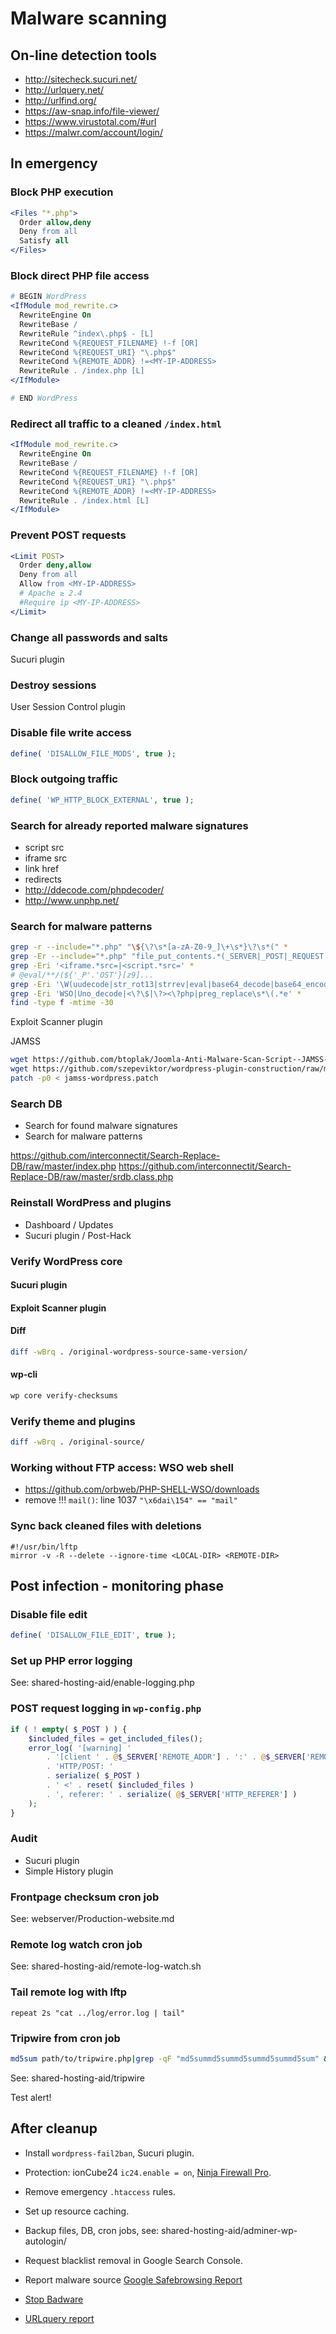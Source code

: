 # Malware scanning

## On-line detection tools

- http://sitecheck.sucuri.net/
- http://urlquery.net/
- http://urlfind.org/
- https://aw-snap.info/file-viewer/
- https://www.virustotal.com/#url
- https://malwr.com/account/login/

## In emergency

### Block PHP execution

```apache
<Files "*.php">
  Order allow,deny
  Deny from all
  Satisfy all
</Files>
```

### Block direct PHP file access

```apache
# BEGIN WordPress
<IfModule mod_rewrite.c>
  RewriteEngine On
  RewriteBase /
  RewriteRule ^index\.php$ - [L]
  RewriteCond %{REQUEST_FILENAME} !-f [OR]
  RewriteCond %{REQUEST_URI} "\.php$"
  RewriteCond %{REMOTE_ADDR} !=<MY-IP-ADDRESS>
  RewriteRule . /index.php [L]
</IfModule>

# END WordPress
```

### Redirect all traffic to a cleaned `/index.html`

```apache
<IfModule mod_rewrite.c>
  RewriteEngine On
  RewriteBase /
  RewriteCond %{REQUEST_FILENAME} !-f [OR]
  RewriteCond %{REQUEST_URI} "\.php$"
  RewriteCond %{REMOTE_ADDR} !=<MY-IP-ADDRESS>
  RewriteRule . /index.html [L]
</IfModule>
```

### Prevent POST requests

```apache
<Limit POST>
  Order deny,allow
  Deny from all
  Allow from <MY-IP-ADDRESS>
  # Apache ≥ 2.4
  #Require ip <MY-IP-ADDRESS>
</Limit>
```

### Change all passwords and salts

Sucuri plugin

### Destroy sessions

User Session Control plugin

### Disable file write access

```php
define( 'DISALLOW_FILE_MODS', true );
```

### Block outgoing traffic

```php
define( 'WP_HTTP_BLOCK_EXTERNAL', true );
```

### Search for already reported malware signatures

- script src
- iframe src
- link href
- redirects
- http://ddecode.com/phpdecoder/
- http://www.unphp.net/

### Search for malware patterns

```bash
grep -r --include="*.php" "\${\?\s*[a-zA-Z0-9_]\+\s*}\?\s*(" *
grep -Er --include="*.php" "file_put_contents.*(_SERVER|_POST|_REQUEST|<\?)" *
grep -Eri '<iframe.*src=|<script.*src=' *
# @eval/**/(${'_P'.'OST'}[z9]...
grep -Eri '\W(uudecode|str_rot13|strrev|eval|base64_decode|base64_encode|unpack|pack)\s*(/\*\*/)?\('
grep -Eri 'WSO|Uno_decode|<\?\$|\?><\?php|preg_replace\s*\(.*e' *
find -type f -mtime -30
```

Exploit Scanner plugin

JAMSS

```bash
wget https://github.com/btoplak/Joomla-Anti-Malware-Scan-Script--JAMSS-/raw/master/jamss.php
wget https://github.com/szepeviktor/wordpress-plugin-construction/raw/master/shared-hosting-aid/jamss-wordpress.patch
patch -p0 < jamss-wordpress.patch
```

### Search DB

- Search for found malware signatures
- Search for malware patterns

https://github.com/interconnectit/Search-Replace-DB/raw/master/index.php
https://github.com/interconnectit/Search-Replace-DB/raw/master/srdb.class.php

### Reinstall WordPress and plugins

- Dashboard / Updates
- Sucuri plugin / Post-Hack

### Verify WordPress core

#### Sucuri plugin

#### Exploit Scanner plugin

#### Diff

```bash
diff -wBrq . /original-wordpress-source-same-version/
```

#### wp-cli

```bash
wp core verify-checksums
```

### Verify theme and plugins

```bash
diff -wBrq . /original-source/
```

### Working without FTP access: WSO web shell

- https://github.com/orbweb/PHP-SHELL-WSO/downloads
- remove !!! `mail()`: line 1037 `"\x6dai\154" == "mail"`

### Sync back cleaned files with deletions

```
#!/usr/bin/lftp
mirror -v -R --delete --ignore-time <LOCAL-DIR> <REMOTE-DIR>
```

## Post infection - monitoring phase

### Disable file edit

```php
define( 'DISALLOW_FILE_EDIT', true );
```

### Set up PHP error logging

See: shared-hosting-aid/enable-logging.php

### POST request logging in `wp-config.php`

```php
if ( ! empty( $_POST ) ) {
    $included_files = get_included_files();
    error_log( '[warning] '
        . '[client ' . @$_SERVER['REMOTE_ADDR'] . ':' . @$_SERVER['REMOTE_PORT'] . '] '
        . 'HTTP/POST: '
        . serialize( $_POST )
        . ' <' . reset( $included_files )
        . ', referer: ' . serialize( @$_SERVER['HTTP_REFERER'] )
    );
}
```

### Audit

- Sucuri plugin
- Simple History plugin

### Frontpage checksum cron job

See: webserver/Production-website.md

### Remote log watch cron job

See: shared-hosting-aid/remote-log-watch.sh

### Tail remote log with lftp

```
repeat 2s "cat ../log/error.log | tail"
```

### Tripwire from cron job

```bash
md5sum path/to/tripwire.php|grep -qF "md5summd5summd5summd5summd5sum" && /usr/bin/php path/to/tripwire.php
```

See: shared-hosting-aid/tripwire

Test alert!


## After cleanup


- Install `wordpress-fail2ban`, Sucuri plugin.
- Protection: ionCube24 `ic24.enable = on`, [Ninja Firewall Pro](http://ninjafirewall.com/pro/download.php).
- Remove emergency `.htaccess` rules.
- Set up resource caching.
- Backup files, DB, cron jobs, see: shared-hosting-aid/adminer-wp-autologin/

- Request blacklist removal in Google Search Console.
- Report malware source [Google Safebrowsing Report](https://www.google.com/safebrowsing/report_badware/)
- [Stop Badware](https://www.stopbadware.org/report-badware)
- [URLquery report](http://urlquery.net/index.php)
